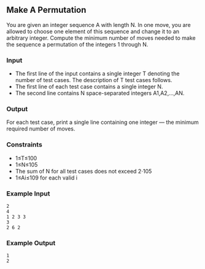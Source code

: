 ## Make A Permutation

You are given an integer sequence A with length N. In one move, you are allowed to choose one element of this sequence and change it to an arbitrary integer. Compute the minimum number of moves needed to make the sequence a permutation of the integers 1 through N.

### Input

- The first line of the input contains a single integer T denoting the number of test cases. The description of T test cases follows.
- The first line of each test case contains a single integer N.
- The second line contains N space-separated integers A1,A2,…,AN.

### Output

For each test case, print a single line containing one integer — the minimum required number of moves.

### Constraints

- 1≤T≤100
- 1≤N≤105
- The sum of N for all test cases does not exceed 2⋅105
- 1≤Ai≤109 for each valid i

### Example Input

```
2
4
1 2 3 3
3
2 6 2
```

### Example Output

```
1
2
```
